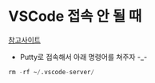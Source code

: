 # VSCode 접속 안 될 때
[참고사이트](https://baldeagle.tistory.com/72)

- Putty로 접속해서 아래 명령어를 쳐주자 -_-

```sql
rm -rf ~/.vscode-server/ 
```